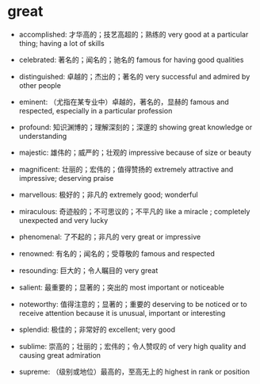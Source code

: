 # great

- accomplished: 才华高的；技艺高超的；熟练的 very good at a particular thing; having a lot of skills
- celebrated: 著名的；闻名的；驰名的 famous for having good qualities
- distinguished: 卓越的；杰出的；著名的 very successful and admired by other people

- eminent: （尤指在某专业中）卓越的，著名的，显赫的 famous and respected, especially in a particular profession

- profound: 知识渊博的；理解深刻的；深邃的 showing great knowledge or understanding

- majestic: 雄伟的；威严的；壮观的 impressive because of size or beauty
- magnificent: 壮丽的；宏伟的；值得赞扬的 extremely attractive and impressive; deserving praise
- marvellous: 极好的；非凡的 extremely good; wonderful
- miraculous: 奇迹般的；不可思议的；不平凡的 like a miracle ; completely unexpected and very lucky

- phenomenal: 了不起的；非凡的 very great or impressive

- renowned: 有名的；闻名的；受尊敬的 famous and respected
- resounding: 巨大的；令人瞩目的 very great

- salient: 最重要的；显著的；突出的 most important or noticeable
- noteworthy: 值得注意的；显著的；重要的 deserving to be noticed or to receive attention because it is unusual, important or interesting

- splendid: 极佳的；非常好的 excellent; very good

- sublime: 崇高的；壮丽的；宏伟的；令人赞叹的 of very high quality and causing great admiration
- supreme: （级别或地位）最高的，至高无上的 highest in rank or position
